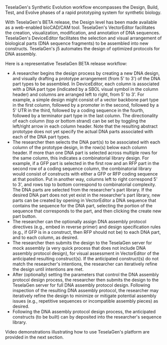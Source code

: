 TeselaGen's Synthetic Evolution workflow encompasses the Design, Build, Test, and Evolve phases of a rapid prototyping system for synthetic biology.

With TeselaGen's BETA release, the Design level has been made available as a web-enabled bioCAD/CAM tool. TeselaGen's VectorEditor facilitates the creation, visualization, modification, and annotation of DNA sequences. TeselaGen's DeviceEditor facilitates the selection and visual arrangement of biological parts (DNA sequence fragments) to be assembled into new constructs. TeselaGen's j5 automates the design of optimized protocols for DNA assembly.

Here is a representative TeselaGen BETA release workflow:

  - A researcher begins the design process by creating a new DNA design, and visually drafting a prototype arrangement (from 5' to 3') of the DNA part types to be assembled. In DeviceEditor, each column is associated with a DNA part type (indicated by a SBOL visual symbol in the column header) and columns are arranged left to right, from 5' to 3'. For example, a simple design might consist of a vector backbone part type in the first column, followed by a promoter in the second, followed by a 5' UTR in the third, followed by a coding sequence in the fourth, followed by a terminator part type in the last column. The directionality of each column (top or bottom strand) can be set by toggling the left/right arrow in each column header. Note that the resulting abstract prototype does not yet specify the actual DNA parts associated with each of the DNA part types.
  - The researcher then selects the DNA part(s) to be associated with each column of the prototype design, in the row(s) below each column header. If more than one DNA part is selected across multiple rows for the same column, this indicates a combinatorial library design. For example, if a GFP part is selected in the first row and an RFP part in the second row of a coding sequence column, the combinatorial library would consist of constructs with either a GFP or RFP coding sequence at that position. Put in another way, columns left to right correspond 5' to 3', and rows top to bottom correspond to combinatorial complexity. The DNA parts are selected from the researcher's part library. If the desired DNA part does not yet exist in the researcher's part library, new parts can be created by opening in VectorEditor a DNA sequence that contains the sequence for the DNA part, selecting the portion of the sequence that corresponds to the part, and then clicking the create new part button.
  - The researcher can the optionally assign DNA assembly protocol directives (e.g., embed in reverse primer) and design specification rules (e.g., if GFP is in a construct, then RFP should not be) to each DNA part, and to each column, as desired.
  - The researcher then submits the design to the TeselaGen server for mock assembly (a very quick process that does not include DNA assembly protocol design), for visual assessment in VectorEditor of the anticipated resulting construct(s). If the anticipated construct(s) do not match the researcher's intentions, the researcher can iteratively refine the design until intentions are met.  
  - After (optionally) setting the parameters that control the DNA assembly protocol design process, the researcher then submits the design to the TeselaGen server for full DNA assembly protocol design. Following inspection of the resulting DNA assembly protocol, the researcher may iteratively refine the design to minimize or mitigate potential assembly issues (e.g., repetitive sequences or incompatible assembly pieces) as desired.
  - Following the DNA assembly protocol design process, the anticipated constructs (to be built) can by deposited into the researcher's sequence library.

Video demonstrations illustrating how to use TeselaGen's platform are provided in the next section.